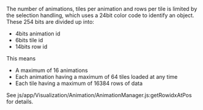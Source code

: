 The number of animations, tiles per animation and rows per tile is
limited by the selection handling, which uses a 24bit color code to
identify an object. These 254 bits are divided up into:

* 4bits animation id
* 6bits tile id
* 14bits row id

This means

* A maximum of 16 animations
* Each animation having a maximum of 64 tiles loaded at any time
* Each tile having a maximum of 16384 rows of data


See js/app/Visualization/Animation/AnimationManager.js:getRowidxAtPos
for details.
